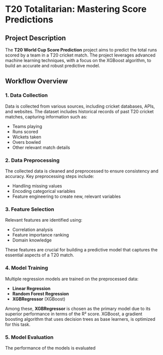 # T20 Totalitarian: Mastering Score Predictions

## Project Description

The **T20 World Cup Score Prediction** project aims to predict the total runs scored by a team in a T20 cricket match. The project leverages advanced machine learning techniques, with a focus on the XGBoost algorithm, to build an accurate and robust predictive model.

## Workflow Overview

### 1. Data Collection
Data is collected from various sources, including cricket databases, APIs, and websites. The dataset includes historical records of past T20 cricket matches, capturing information such as:
- Teams playing
- Runs scored
- Wickets taken
- Overs bowled
- Other relevant match details

### 2. Data Preprocessing
The collected data is cleaned and preprocessed to ensure consistency and accuracy. Key preprocessing steps include:
- Handling missing values
- Encoding categorical variables
- Feature engineering to create new, relevant variables

### 3. Feature Selection
Relevant features are identified using:
- Correlation analysis
- Feature importance ranking
- Domain knowledge

These features are crucial for building a predictive model that captures the essential aspects of a T20 match.

### 4. Model Training
Multiple regression models are trained on the preprocessed data:
- **Linear Regression**
- **Random Forest Regression**
- **XGBRegressor** (XGBoost)

Among these, **XGBRegressor** is chosen as the primary model due to its superior performance in terms of the R² score. XGBoost, a gradient boosting algorithm that uses decision trees as base learners, is optimized for this task.

### 5. Model Evaluation
The performance of the models is evaluated
